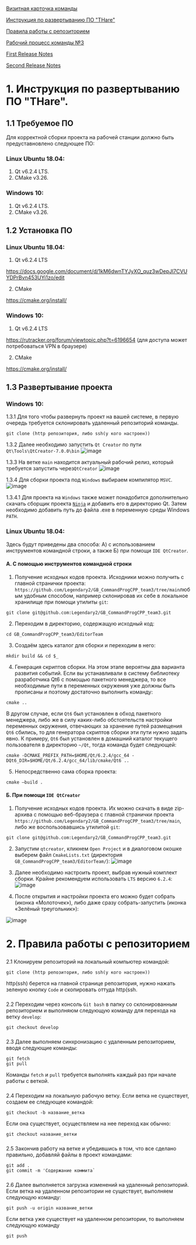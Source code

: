 [Визитная карточка команды](https://github.com/Legendary2/GB_CommandProgCPP_team3/wiki)

[Инструкция по развертыванию ПО "THare"](https://github.com/Legendary2/GB_CommandProgCPP_team3/edit/main/README.MD#%D0%B8%D0%BD%D1%81%D1%82%D1%80%D1%83%D0%BA%D1%86%D0%B8%D1%8F-%D0%BF%D0%BE-%D1%80%D0%B0%D0%B7%D0%B2%D0%B5%D1%80%D1%82%D1%8B%D0%B2%D0%B0%D0%BD%D0%B8%D1%8E-%D0%BF%D0%BE-thare)

[Правила работы с репозиторием](https://github.com/Legendary2/GB_CommandProgCPP_team3/edit/main/README.MD#%D0%BF%D1%80%D0%B0%D0%B2%D0%B8%D0%BB%D0%B0-%D1%80%D0%B0%D0%B1%D0%BE%D1%82%D1%8B-%D1%81-%D1%80%D0%B5%D0%BF%D0%BE%D0%B7%D0%B8%D1%82%D0%BE%D1%80%D0%B8%D0%B5%D0%BC)

[Рабочий процесс команды №3](https://drive.google.com/file/d/1KAaR9hctvW2iiWwgqO0asiC_NJ4L_I4n/view?usp=share_link)

[First Release Notes](https://github.com/Legendary2/GB_CommandProgCPP_team3/releases/tag/v.0.1.0)

[Second Release Notes](https://github.com/Legendary2/GB_CommandProgCPP_team3/releases/tag/v.0.5.0)

# 1. Инструкция по развертыванию ПО "THare".
## 1.1 Требуемое ПО
Для корректной сборки проекта на рабочей станции должно быть предуставновлено следующее ПО:
### Linux Ubuntu 18.04:
1. Qt v6.2.4 LTS.
2. CMake v3.26.

### Windows 10:
1. Qt v6.2.4 LTS.
2. CMake v3.26.

## 1.2 Установка ПО
### Linux Ubuntu 18.04:
1. Qt v6.2.4 LTS

https://docs.google.com/document/d/1kM6dwnTYJyXO_quz3wDepJl7CVUYDPrBvn453UYi1zo/edit

2. CMake

https://cmake.org/install/

### Windows 10:
1. Qt v6.2.4 LTS

https://rutracker.org/forum/viewtopic.php?t=6196654 (для доступа может потребоваться VPN в браузере)

2. CMake

https://cmake.org/install/

## 1.3 Развертывание проекта
### Windows 10:
1.3.1 Для того чтобы развернуть проект на вашей системе, в первую очередь требуется склонировать удаленный репозиторий команды.
```
git clone (http репозитория, либо ssh(у кого настроен))
```
1.3.2 Далее необходимо запустить `Qt Creator` по пути `Qt\Tools\QtCreator-7.0.0\bin`
![image](https://user-images.githubusercontent.com/78610228/224943349-cfe887d5-c664-459c-bae1-49a56a232b05.png)

1.3.3 На ветке `main` находится актуальный рабочий релиз, который требуется запустить через`QtCreator`
![image](https://user-images.githubusercontent.com/78610228/220890872-9cc25359-4a32-40b5-9587-f43309324ba1.png)

1.3.4 Для сборки проекта под `Windows` выбираем компилятор `MSVC`.
![image](https://user-images.githubusercontent.com/78610228/220891376-5fb55256-802e-4473-b8d6-c1af8b86f7d6.png)

1.3.4.1 Для проекта на `Windows` также может понадобится дополнительно скачать сборщик проекта [`Ninja`](https://drive.google.com/file/d/17m5o9hbwFz5loNbDy6oWGuOKzn1AGMfn/view?usp=share_link) и добавить его в директорию Qt. Затем необходимо добавить путь до файла .exe в переменную среды Windows `PATH`.

### Linux Ubuntu 18.04:

Здесь будут приведены два способа: А) с использованием инструментов командной строки, а также Б) при помощи `IDE QtCreator`.

#### А. С помощью инструментов командной строки

1. Получение исходных кодов проекта. Исходники можно получить с главной странички проекта: `https://github.com/Legendary2/GB_CommandProgCPP_team3/tree/main`любым удобным способом, например  склонировав их себе в локальное хранилище при помощи утилиты `git`:

```
git clone git@github.com:Legendary2/GB_CommandProgCPP_team3.git
```

2. Переходим в директорию, содержащую исходный код:

```
cd GB_CommandProgCPP_team3/EditorTeam
```

3. Создаём здесь каталог для сборки и переходим в него:

```
mkdir build && cd $_
```

4. Генерация скриптов сборки. На этом этапе вероятны два варианта развития событий. Если вы устанавливали в систему библиотеку разработчика Qt6 с помощью пакетного менеджера, то все необходимые пути в переменных окружения уже должны быть прописаны и поэтому достаточно выполнить команду:

```
cmake ..
```

В другом случае, если `Qt6` был установлен в обход пакетного менеджера, либо же в силу каких-либо обстоятельств настройки переменных окружения, отвечающих за хранение путей размещения `Qt6` сбились, то для генератора скриптов сборки эти пути нужно задать явно. К примеру, `Qt6` был установлен в домашний каталог текущего пользователя в директорию `~/Qt`, тогда команда будет следующей:

```
cmake -DCMAKE_PREFIX_PATH=$HOME/Qt/6.2.4/gcc_64 -DQt6_DIR=$HOME/Qt/6.2.4/gcc_64/lib/cmake/Qt6 ..
```

5. Непосредственно сама сборка проекта:

```
cmake —build .
```


#### Б. При помощи `IDE QtCreator`

1. 	Получение исходных кодов проекта. Их можно скачать в виде zip-архива с помощью веб-браузера с  главной  странички проекта `https://github.com/Legendary2/GB_CommandProgCPP_team3/tree/main`, либо же воспользовавшись утилитой `git`:

```
git clone git@github.com:Legendary2/GB_CommandProgCPP_team3.git
```

2. Запустим `qtcreator`, кликнем `Open Project` и в диалоговом окошке выберем файл `CmakeLists.txt` (директория `GB_CommandProgCPP_team3/EditorTeam/`):
![image](https://user-images.githubusercontent.com/78610228/224943596-14bd2ccf-25f9-4a04-917e-f110b7f3294f.png)

3. Далее необходимо настроить проект, выбрав нужный комплект сборки. Крайне рекомендуем использовать `LTS` версию `6.2.4`:
![image](https://user-images.githubusercontent.com/78610228/224943664-8fd45a78-3a5a-488f-b694-2d1d5ecc78d4.png)

4. После открытия и настройки проекта его можно будет собрать (иконка «Молоточек»), либо даже сразу собрать-запустить (иконка «Зелёный треугольник»):

![image](https://user-images.githubusercontent.com/78610228/224943728-cc8540ad-3b3a-48dc-bba4-8bd97348c327.png)


# 2. Правила работы с репозиторием
###
2.1 Клонируем репозиторий на локальный компьютер командой:

```
git clone (http репозитория, либо ssh(у кого настроен))
```
http(ssh) берется на главной странице репозитория, нужно нажать зеленую кнопку `Code` и скопировать оттуда http(ssh.
###

2.2 Переходим через консоль `Git bash` в папку со склонированным репозиторием и выполняюм следующую команду для перехода на ветку `develop`:
```
git checkout develop
```
###
2.3 Далее выполняем синхронизацию с удаленным репозиторием, вводя следующие команды:
```
git fetch
git pull
```
Команды `fetch` и `pull` требуется выполнять каждый раз при начале работы с веткой.
###
2.4 Переходим на локальную рабочую ветку.
Если ветка не существует, создаем ее следующее командой:
```
git checkout -b название_ветка
```
Если она существует, осуществляем на нее переход как обычно:
```
git checkout название_ветки
```
###

2.5 Закончив работу на ветке и убедившись в том, что все сделано правильно, добавляй файлы в проект командами:

```
git add .
git commit -m 'Содержание коммита`
```
###
2.6 Далее выполняется загрузка изменений на удаленный репозиторий.
Если ветка на удаленном репозитории не существует, выполняем следующую команду:
```
git push -u origin название_ветки
```
Если ветка уже существует на удаленном репозитории, то выполняем следующую команду
```
git push
```
